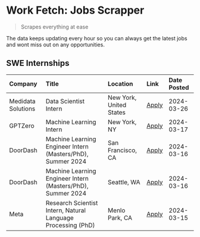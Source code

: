 # Work Fetch: Jobs Scrapper
> Scrapes everything at ease

The data keeps updating every hour so you can always get the latest jobs and wont miss out on any opportunities.

## SWE Internships
<!--START_SECTION:workfetch-->
| Company            | Title                                                        | Location                | Link                                                                                                                                                                                                                                                                     | Date Posted   |
|:-------------------|:-------------------------------------------------------------|:------------------------|:-------------------------------------------------------------------------------------------------------------------------------------------------------------------------------------------------------------------------------------------------------------------------|:--------------|
| Medidata Solutions | Data Scientist Intern                                        | New York, United States | [Apply](https://www.linkedin.com/jobs/view/data-scientist-intern-at-medidata-solutions-3810253704?position=8&pageNum=0&refId=SDw8xarCPy4OIvR0mu%2BLGg%3D%3D&trackingId=XQ%2B2Dt8NCoPf%2Bk%2B3W7Itzg%3D%3D&trk=public_jobs_jserp-result_search-card)                      | 2024-03-26    |
| GPTZero            | Machine Learning Intern                                      | New York, NY            | [Apply](https://www.linkedin.com/jobs/view/machine-learning-intern-at-gptzero-3860723963?position=7&pageNum=0&refId=SDw8xarCPy4OIvR0mu%2BLGg%3D%3D&trackingId=AYeGEdYH%2B9bV9460Ah1lhg%3D%3D&trk=public_jobs_jserp-result_search-card)                                   | 2024-03-17    |
| DoorDash           | Machine Learning Engineer Intern (Masters/PhD), Summer 2024  | San Francisco, CA       | [Apply](https://www.linkedin.com/jobs/view/machine-learning-engineer-intern-masters-phd-summer-2024-at-doordash-3736457737?position=2&pageNum=0&refId=SDw8xarCPy4OIvR0mu%2BLGg%3D%3D&trackingId=YcvOQ3uqmenaD%2BsIXAXGXA%3D%3D&trk=public_jobs_jserp-result_search-card) | 2024-03-16    |
| DoorDash           | Machine Learning Engineer Intern (Masters/PhD), Summer 2024  | Seattle, WA             | [Apply](https://www.linkedin.com/jobs/view/machine-learning-engineer-intern-masters-phd-summer-2024-at-doordash-3736455966?position=3&pageNum=0&refId=SDw8xarCPy4OIvR0mu%2BLGg%3D%3D&trackingId=hJXIhSNDlyBHtPqZZNLA1g%3D%3D&trk=public_jobs_jserp-result_search-card)   | 2024-03-16    |
| Meta               | Research Scientist Intern, Natural Language Processing (PhD) | Menlo Park, CA          | [Apply](https://www.linkedin.com/jobs/view/research-scientist-intern-natural-language-processing-phd-at-meta-3858718375?position=9&pageNum=0&refId=SDw8xarCPy4OIvR0mu%2BLGg%3D%3D&trackingId=36Gv%2BmZAxGC%2BRryKKbsP7g%3D%3D&trk=public_jobs_jserp-result_search-card)  | 2024-03-15    |
<!--END_SECTION:workfetch-->
